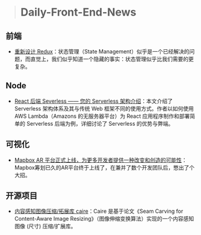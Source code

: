 
> # Daily-Front-End-News

## 前端

- [重新设计 Redux](https://www.codementor.io/shawnmckay/redesigning-redux-hd0s69j4r)：状态管理（State Management）似乎是一个已经解决的问题，而直觉上，我们似乎知道一个隐藏的事实：状态管理似乎比我们需要的更复杂。

## Node

- [React 后端 Severless —— 您的 Serverless 架构介绍](https://www.codementor.io/nmajor/serverless-back-end-for-react-your-introduction-to-serverless-architecture-f70vdar2z)：本文介绍了 Serverless 架构体系及其与传统 Web 框架不同的使用方式。作者以如何使用 AWS Lambda（Amazons 的无服务器平台）为 React 应用程序制作和部署简单的 Serverless 后端为例，详细讨论了 Serverless 的优势与弊端。

## 可视化

- [Mapbox AR 平台正式上线，为更多开发者提供一种改变和创造的可能性](https://blog.hubspot.com/marketing/data-visualization-resources)：Mapbox筹划已久的AR平台终于上线了，在兼并了数个开发团队后，憋出了个大招。

## 开源项目 

- [内容感知图像压缩/拓展库 caire](https://github.com/esimov/caire)：Caire 是基于论文《Seam Carving for Content-Aware Image Resizing》（图像伸缩变换算法）实现的一个内容感知图像 (尺寸) 压缩/扩展库。
